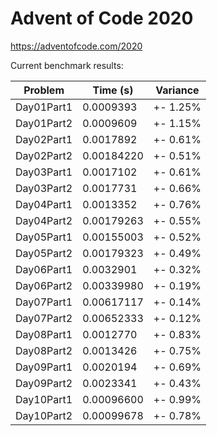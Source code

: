 Advent of Code 2020
===================

https://adventofcode.com/2020

Current benchmark results:

|Problem|Time (s)|Variance|
|-|-|-|
|Day01Part1|0.0009393|+-  1.25%|
|Day01Part2|0.0009609|+-  1.15%|
|Day02Part1|0.0017892|+-  0.61%|
|Day02Part2|0.00184220|+-  0.51%|
|Day03Part1|0.0017102|+-  0.61%|
|Day03Part2|0.0017731|+-  0.66%|
|Day04Part1|0.0013352|+-  0.76%|
|Day04Part2|0.00179263|+-  0.55%|
|Day05Part1|0.00155003|+-  0.52%|
|Day05Part2|0.00179323|+-  0.49%|
|Day06Part1|0.0032901|+-  0.32%|
|Day06Part2|0.00339980|+-  0.19%|
|Day07Part1|0.00617117|+-  0.14%|
|Day07Part2|0.00652333|+-  0.12%|
|Day08Part1|0.0012770|+-  0.83%|
|Day08Part2|0.0013426|+-  0.75%|
|Day09Part1|0.0020194|+-  0.69%|
|Day09Part2|0.0023341|+-  0.43%|
|Day10Part1|0.00096600|+-  0.99%|
|Day10Part2|0.00099678| +-  0.78%|
